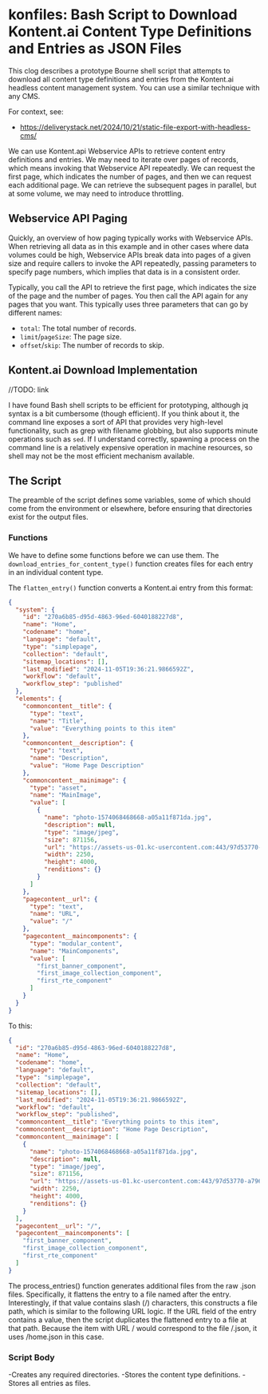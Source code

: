 # konfiles: Bash Script to Download Kontent.ai Content Type Definitions and Entries as JSON Files
This clog describes a prototype Bourne shell script that attempts to download all content type definitions and entries from the Kontent.ai headless content management system. You can use a similar technique with any CMS.

For context, see:

- https://deliverystack.net/2024/10/21/static-file-export-with-headless-cms/

We can use Kontent.api Webservice APIs to retrieve content entry definitions and entries. We may need to iterate over pages of records, which means invoking that Webservice API repeatedly. We can request the first page, which indicates the number of pages, and then we can request each additional page. We can retrieve the subsequent pages in parallel, but at some volume, we may need to introduce throttling.

## Webservice API Paging

Quickly, an overview of how paging typically works with Webservice APIs. When retrieving all data as in this example and in other cases where data volumes could be high, Webservice APIs break data into pages of a given size and require callers to invoke the API repeatedly, passing parameters to specify page numbers, which implies that data is in a consistent order.

Typically, you call the API to retrieve the first page, which indicates the size of the page and the number of pages. You then call the API again for any pages that you want. This typically uses three parameters that can go by different names:

- `total`: The total number of records.
- `limit`/`pageSize`: The page size.
- `offset`/`skip`: The number of records to skip.

## Kontent.ai Download Implementation

//TODO: link

I have found Bash shell scripts to be efficient for prototyping, although jq syntax is a bit cumbersome (though efficient). If you think about it, the command line exposes a sort of API that provides very high-level functionality, such as grep with filename globbing, but also supports minute operations such as `sed`. If I understand correctly, spawning a process on the command line is a relatively expensive operation in machine resources, so shell may not be the most efficient mechanism available. 

## The Script

The preamble of the script defines some variables, some of which should come from the environment or elsewhere, before ensuring that directories exist for the output files.

### Functions

We have to define some functions before we can use them. The `download_entries_for_content_type()` function creates files for each entry in an individual content type.

The `flatten_entry()` function converts a Kontent.ai entry from this format:

``` json
{
  "system": {
    "id": "270a6b85-d95d-4863-96ed-6040188227d8",
    "name": "Home",
    "codename": "home",
    "language": "default",
    "type": "simplepage",
    "collection": "default",
    "sitemap_locations": [],
    "last_modified": "2024-11-05T19:36:21.9866592Z",
    "workflow": "default",
    "workflow_step": "published"
  },
  "elements": {
    "commoncontent__title": {
      "type": "text",
      "name": "Title",
      "value": "Everything points to this item"
    },
    "commoncontent__description": {
      "type": "text",
      "name": "Description",
      "value": "Home Page Description"
    },
    "commoncontent__mainimage": {
      "type": "asset",
      "name": "MainImage",
      "value": [
        {
          "name": "photo-1574068468668-a05a11f871da.jpg",
          "description": null,
          "type": "image/jpeg",
          "size": 871156,
          "url": "https://assets-us-01.kc-usercontent.com:443/97d53770-a796-0065-c458-d65e6dcfc537/87dccfda-3798-476b-8128-cee6b37c82f6/photo-1574068468668-a05a11f871da.jpg",
          "width": 2250,
          "height": 4000,
          "renditions": {}
        }
      ]
    },
    "pagecontent__url": {
      "type": "text",
      "name": "URL",
      "value": "/"
    },
    "pagecontent__maincomponents": {
      "type": "modular_content",
      "name": "MainComponents",
      "value": [
        "first_banner_component",
        "first_image_collection_component",
        "first_rte_component"
      ]
    }
  }
}
```

To this:

``` json
{
  "id": "270a6b85-d95d-4863-96ed-6040188227d8",
  "name": "Home",
  "codename": "home",
  "language": "default",
  "type": "simplepage",
  "collection": "default",
  "sitemap_locations": [],
  "last_modified": "2024-11-05T19:36:21.9866592Z",
  "workflow": "default",
  "workflow_step": "published",
  "commoncontent__title": "Everything points to this item",
  "commoncontent__description": "Home Page Description",
  "commoncontent__mainimage": [
    {
      "name": "photo-1574068468668-a05a11f871da.jpg",
      "description": null,
      "type": "image/jpeg",
      "size": 871156,
      "url": "https://assets-us-01.kc-usercontent.com:443/97d53770-a796-0065-c458-d65e6dcfc537/87dccfda-3798-476b-8128-cee6b37c82f6/photo-1574068468668-a05a11f871da.jpg",
      "width": 2250,
      "height": 4000,
      "renditions": {}
    }
  ],
  "pagecontent__url": "/",
  "pagecontent__maincomponents": [
    "first_banner_component",
    "first_image_collection_component",
    "first_rte_component"
  ]
}
```

The process_entries()  function generates additional files from the raw .json files. Specifically, it flattens the entry to a file named after the entry. Interestingly, if that value contains slash (/) characters, this constructs a file path, which is similar to the following URL logic. If the URL field of the entry contains a value, then the script duplicates the flattened entry to a file at that path. Because the item with URL / would correspond to the file /.json, it uses /home.json in this case.

### Script Body

-Creates any required directories.
-Stores the content type definitions.
-Stores all entries as files.

